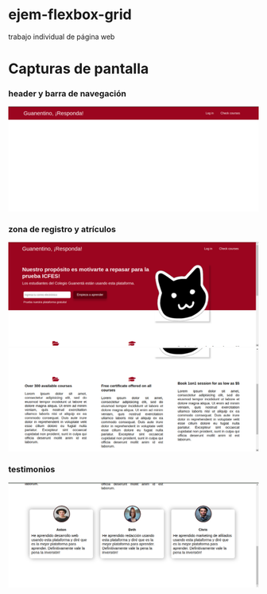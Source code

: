 # ejem-flexbox-grid
trabajo individual de página web

# Capturas de pantalla

 ### header y barra de navegación
![header](img/header.png)

### zona de registro y atrículos

![art1](img/articulos.png)
![art2](img/articulos2.png)

### testimonios

![testm](img/testm.png)
